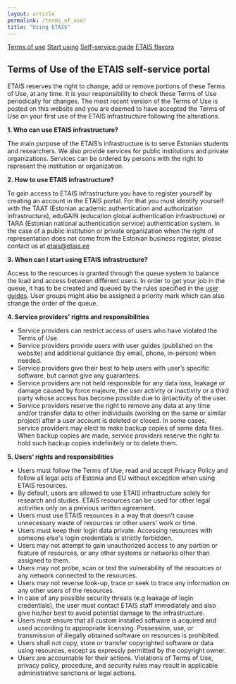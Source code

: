```yaml
---
layout: article
permalink: /terms_of_use/
title: "Using ETAIS"
---
```


<a href="../terms_of_use/" class="btn-success"> Terms of use</a>
<a href="../start_using/" class="btn-info"> Start using</a>
<a href="https://docs.hpc.ut.ee/public/ETAIS/overview/"  target="_blank" class="btn-info"> Self-service guide</a>
<a href="../openstack_flavors/" class="btn-info"> ETAIS flavors</a>

## Terms of Use of the ETAIS self-service portal

ETAIS reserves the right to change, add or remove portions of these Terms of Use, at any time. It is your responsibility to check these Terms of Use periodically for changes. The most recent version of the Terms of Use is posted on this website and you are deemed to have accepted the Terms of Use on your first use of the ETAIS infrastructure following the alterations.

**1. Who can use ETAIS infrastructure?**

The main purpose of the ETAIS’s infrastructure is to serve Estonian students and researchers.
We also provide services for public institutions and private organizations. Services can be ordered by persons with the right to represent the institution or organization.

**2. How to use ETAIS infrastructure?**

To gain access to ETAIS infrastructure you have to register yourself by creating an account in the ETAIS portal. For that you must identify yourself with the TAAT (Estonian academic authentication and authorization infrastructure), eduGAIN (education global authentication infrastructure) or TARA (Estonian national authentication service) authentication system.
In the case of a public institution or private organization when the right of representation does not come from the Estonian business register, please contact us at etais@etais.ee

**3. When can I start using ETAIS infrastructure?**

Access to the resources is granted through the queue system to balance the load and access between different users.
In order to get your job in the queue, it has to be created and queued by the rules specified in the [user guides](https://docs.hpc.ut.ee/public/ETAIS/overview/).
User groups might also be assigned a priority mark which can also change the order of the queue.

**4. Service providers’ rights and responsibilities**

- Service providers can restrict access of users who have violated the Terms of Use.
- Service providers provide users with user guides (published on the website) and additional guidance (by email, phone, in-person) when needed.
- Service providers give their best to help users with user’s specific software, but cannot give any guarantees.
- Service providers are not held responsible for any data loss, leakage or damage caused by force majeure, the user activity or inactivity or a third party whose access has become possible due to (in)activity of the user.
- Service providers reserve the right to remove any data at any time and/or transfer data to other individuals (working on the same or similar project) after a user account is deleted or closed.
In some cases, service providers may elect to make backup copies of some data files. When backup copies are made, service providers reserve the right to hold such backup copies indefinitely or to delete them.

**5. Users’ rights and responsibilities**

- Users must follow the Terms of Use, read and accept Privacy Policy and follow all legal acts of Estonia and EU without exception when using ETAIS resources.
- By default, users are allowed to use ETAIS infrastructure solely for research and studies. ETAIS resources can be used for other legal activities only on a previous written agreement.
- Users must use ETAIS resources in a way that doesn’t cause unnecessary waste of resources or other users' work or time.
- Users must keep their login data private. Accessing resources with someone else's login credentials is strictly forbidden.
- Users may not attempt to gain unauthorized access to any portion or feature of resources, or any other systems or networks other than assigned to them.
- Users may not probe, scan or test the vulnerability of the resources or any network connected to the resources.
- Users may not reverse look-up, trace or seek to trace any information on any other users of the resources.
- In case of any possible security threats (e.g leakage of login credentials), the user must contact ETAIS staff immediately and also give his/her best to avoid potential damage to the infrastructure.
- Users must ensure that all custom installed software is acquired and used according to appropriate licensing. Possession, use, or transmission of illegally obtained software on resources is prohibited.
- Users shall not copy, store or transfer copyrighted software or data using resources, except as expressly permitted by the copyright owner.
- Users are accountable for their actions. Violations of Terms of Use, privacy policy, procedure, and security rules may result in applicable administrative sanctions or legal actions.
